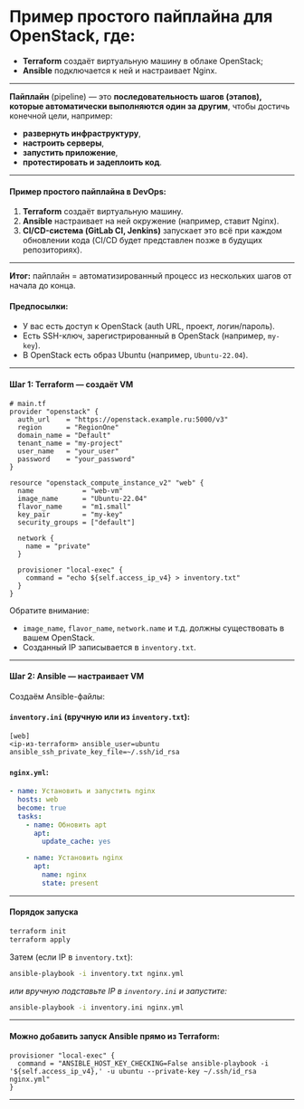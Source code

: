 # **Пример простого пайплайна для OpenStack**, где:

* **Terraform** создаёт виртуальную машину в облаке OpenStack;
* **Ansible** подключается к ней и настраивает Nginx.

---

**Пайплайн** (pipeline) — это **последовательность шагов (этапов), которые автоматически выполняются один за другим**, чтобы достичь конечной цели, например:

* **развернуть инфраструктуру**,
* **настроить серверы**,
* **запустить приложение**,
* **протестировать и задеплоить код**.

---

#### Пример простого пайплайна в DevOps:

1. **Terraform** создаёт виртуальную машину.
2. **Ansible** настраивает на ней окружение (например, ставит Nginx).
3. **CI/CD-система (GitLab CI, Jenkins)** запускает это всё при каждом обновлении кода (CI/CD будет представлен позже в будущих репозиториях).

---

**Итог:** пайплайн = автоматизированный процесс из нескольких шагов от начала до конца.

#### Предпосылки:

* У вас есть доступ к OpenStack (auth URL, проект, логин/пароль).
* Есть SSH-ключ, зарегистрированный в OpenStack (например, `my-key`).
* В OpenStack есть образ Ubuntu (например, `Ubuntu-22.04`).

---

#### Шаг 1: Terraform — создаёт VM

```hcl
# main.tf
provider "openstack" {
  auth_url    = "https://openstack.example.ru:5000/v3"
  region      = "RegionOne"
  domain_name = "Default"
  tenant_name = "my-project"
  user_name   = "your_user"
  password    = "your_password"
}

resource "openstack_compute_instance_v2" "web" {
  name            = "web-vm"
  image_name      = "Ubuntu-22.04"
  flavor_name     = "m1.small"
  key_pair        = "my-key"
  security_groups = ["default"]

  network {
    name = "private"
  }

  provisioner "local-exec" {
    command = "echo ${self.access_ip_v4} > inventory.txt"
  }
}
```

Обратите внимание:

* `image_name`, `flavor_name`, `network.name` и т.д. должны существовать в вашем OpenStack.
* Созданный IP записывается в `inventory.txt`.

---

#### Шаг 2: Ansible — настраивает VM

Создаём Ansible-файлы:

#### `inventory.ini` (вручную или из `inventory.txt`):

```
[web]
<ip-из-terraform> ansible_user=ubuntu ansible_ssh_private_key_file=~/.ssh/id_rsa
```

#### `nginx.yml`:

```yaml
- name: Установить и запустить nginx
  hosts: web
  become: true
  tasks:
    - name: Обновить apt
      apt:
        update_cache: yes

    - name: Установить nginx
      apt:
        name: nginx
        state: present
```

---

#### Порядок запуска

```bash
terraform init
terraform apply
```

Затем (если IP в `inventory.txt`):

```bash
ansible-playbook -i inventory.txt nginx.yml
```

*или вручную подставьте IP в `inventory.ini` и запустите:*

```bash
ansible-playbook -i inventory.ini nginx.yml
```

---

#### Можно добавить запуск Ansible прямо из Terraform:

```hcl
provisioner "local-exec" {
  command = "ANSIBLE_HOST_KEY_CHECKING=False ansible-playbook -i '${self.access_ip_v4},' -u ubuntu --private-key ~/.ssh/id_rsa nginx.yml"
}
```

---
